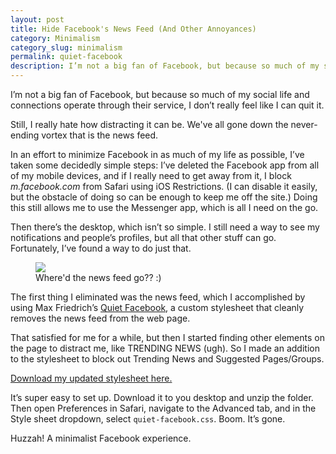```yaml
---
layout: post
title: Hide Facebook's News Feed (And Other Annoyances)
category: Minimalism
category_slug: minimalism
permalink: quiet-facebook
description: I’m not a big fan of Facebook, but because so much of my social life and connections operate through their service, I don’t really feel like I can quit it. But I’ve found a way to at least make it slightly less distracting.
---
```


I’m not a big fan of Facebook, but because so much of my social life and connections operate through their service, I don’t really feel like I can quit it. 

Still, I really hate how distracting it can be. We've all gone down the never-ending vortex that is the news feed.

In an effort to minimize Facebook in as much of my life as possible, I’ve taken some decidedly simple steps: I’ve deleted the Facebook app from all of my mobile devices, and if I really need to get away from it, I block *m.facebook.com* from Safari using iOS Restrictions. (I can disable it easily, but the obstacle of doing so can be enough to keep me off the site.) Doing this still allows me to use the Messenger app, which is all I need on the go.

Then there’s the desktop, which isn’t so simple. I still need a way to see my notifications and people’s profiles, but all that other stuff can go. Fortunately, I’ve found a way to do just that.

<figure class="imgbleed"><img src="http://cdn.roginfarrer.com/quiet-facebook.png" /><figcaption>Where'd the news feed go?? :)</figcaption></figure>

The first thing I eliminated was the news feed, which I accomplished by using Max Friedrich’s [Quiet Facebook](https://github.com/maxfriedrich/quiet-facebook), a custom stylesheet that cleanly removes the news feed from the web page.

That satisfied for me for a while, but then I started finding other elements on the  page to distract me, like TRENDING NEWS (ugh). So I made an addition to the stylesheet to block out Trending News and Suggested Pages/Groups. 

[Download my updated stylesheet here.](https://github.com/roginfarrer/quiet-facebook)

It’s super easy to set up. Download it to you desktop and unzip the folder. Then open Preferences in Safari, navigate to the Advanced tab, and in the Style sheet dropdown, select `quiet-facebook.css`. Boom. It’s gone.

Huzzah! A minimalist Facebook experience.